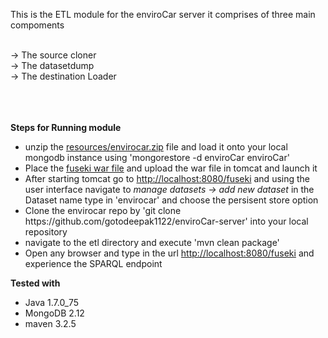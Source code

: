 This is the ETL module for the enviroCar server
 it comprises of three main compoments
 <br/>
 <br/>

<div bgcolor="grey">
 -> The source cloner <br/>
 -> The datasetdump   <br/>
 -> The destination Loader <br/>
 </div> <br/> <br/> <br/>

<b> Steps for Running module </b>

<ul>
<li>unzip the <a href="https://github.com/gotodeepak1122/enviroCar-server/tree/master/etl/src/main/resources/EnviroCarTestData" >resources/envirocar.zip</a> file and load it onto your local mongodb instance using 'mongorestore -d enviroCar enviroCar'</li>
<li>Place the <a href ="https://github.com/gotodeepak1122/enviroCar-server/tree/master/etl/src/main/resources">fuseki war file</a> and upload the war file in tomcat and launch it</li>
<li>After starting tomcat go to <a href ="http://localhost:8080/fuseki">http://localhost:8080/fuseki</a> and using the user interface navigate to <em>manage datasets -> add new dataset</em> in the Dataset name type in 'envirocar' and choose the persisent store option </li>
<li>Clone the envirocar repo by 'git clone https://github.com/gotodeepak1122/enviroCar-server' into your local repository</li>
<li>navigate to the etl directory and execute 'mvn clean package'</li>
<li>Open any browser and type in the url <a href ="http://localhost:8080/fuseki">http://localhost:8080/fuseki</a> and experience the SPARQL endpoint  </li>
</ul>

<b>Tested with </b>
<ul>
<li>Java 1.7.0_75</li>
<li>MongoDB 2.12</li>
<li>maven 3.2.5</li>
</ul>

